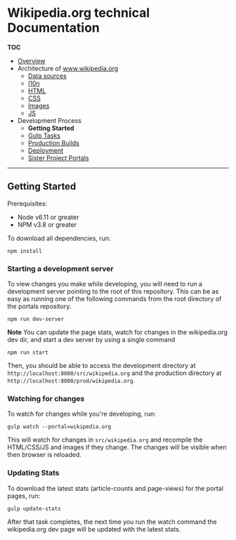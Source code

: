 # Wikipedia.org technical Documentation
**TOC**

- [Overview](../README.md)
- Architecture of www.wikipedia.org
	- [Data sources](../architecture/data.md)
	- [l10n](../architecture/l10n.md)
	- [HTML](../architecture/html.md)
	- [CSS](../architecture/css.md)
	- [Images](../architecture/images.md)
	- [JS](../architecture/javascript.md)
- Development Process
	- **Getting Started**
	- [Gulp Tasks](gulp.md)
	- [Production Builds](prod.md)
	- [Deployment](deploy.md)
	- [Sister Project Portals](sister_portals.md)

---

## Getting Started

Prerequisites:
- Node v6.11 or greater
- NPM v3.8 or greater

To download all dependencies, run:

```
npm install
```

### Starting a development server

To view changes you make while developing, you will need to run a development server pointing to the root of this repository. This can be as easy as running one of the following commands from the root directory of the portals repository.

```
npm run dev-server
```

**Note** You can update the page stats, watch for changes in the wikipedia.org dev dir, and start a dev server by using a single command

```
npm run start 
```

Then, you should be able to access the development directory at `http://localhost:8080/src/wikipedia.org` and the production directory at `http://localhost:8080/prod/wikipedia.org`.

### Watching for changes

To watch for changes while you're developing, run:

```
gulp watch --portal=wikipedia.org
```

This will watch for changes in `src/wikipedia.org` and recompile the HTML/CSS/JS and images if they change. The changes will be visible when then browser is reloaded.

### Updating Stats
To download the latest stats (article-counts and page-views) for the portal pages, run:

```
gulp update-stats
```

After that task completes, the next time you run the watch command the wikipedia.org dev page will be updated with the latest stats.
